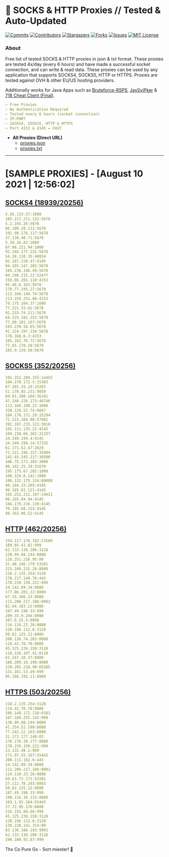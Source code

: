 <!-- MARKDOWN LINKS & IMAGES -->
<!-- https://www.markdownguide.org/basic-syntax/#reference-style-links -->
[contributors-shield]: https://img.shields.io/github/contributors/KaiBurton/free-proxies-autoupdated?style=for-the-badge
[contributors-url]: https://github.com/KaiBurton/free-proxies-autoupdated/graphs/contributors
[forks-shield]: https://img.shields.io/github/forks/KaiBurton/free-proxies-autoupdated?style=for-the-badge
[forks-url]: https://github.com/KaiBurton/free-proxies-autoupdated/network/members
[stars-shield]: https://img.shields.io/github/stars/KaiBurton/free-proxies-autoupdated?style=for-the-badge
[stars-url]: https://github.com/KaiBurton/free-proxies-autoupdated/stargazers
[issues-shield]: https://img.shields.io/github/issues/KaiBurton/free-proxies-autoupdated?style=for-the-badge
[issues-url]: https://github.com/KaiBurton/free-proxies-autoupdated/issues
[license-shield]: https://img.shields.io/github/license/KaiBurton/free-proxies-autoupdated?style=for-the-badge
[license-url]: https://github.com/KaiBurton/free-proxies-autoupdated/blob/main/LICENSE
[commit-shield]: https://img.shields.io/github/last-commit/KaiBurton/free-proxies-autoupdated?style=for-the-badge
[commit-url]: https://github.com/KaiBurton/free-proxies-autoupdated/commits/main

# 🎁 SOCKS & HTTP Proxies // Tested & Auto-Updated

[![Commits][commit-shield]][commit-url]
[![Contributors][contributors-shield]][contributors-url]
[![Stargazers][stars-shield]][stars-url]
[![Forks][forks-shield]][forks-url]
[![Issues][issues-shield]][issues-url]
[![MIT License][license-shield]][license-url]

### About
Free list of tested SOCKS & HTTP proxies in json & txt format. These proxies are tested 4x/day (every 6 hours) and have made a successful socket connection, and can write & read data. These proxies can be used by any application that supports SOCKS4, SOCKS5, HTTP or HTTPS. Proxies are tested against OVH & other EU/US hosting providers.

Additionally works for Java Apps such as [Bruteforce-RSPS](https://github.com/KaiBurton/Bruteforce-RSPS), [JaySyiPker](https://github.com/JayArrowz/JaySyiPker) & [718 Cheat Client (Final)](https://github.com/KaiBurton/718-Cheat-Client-Final). 

```yaml
— Free Proxies
— No Authentication Required
— Tested every 6 hours (socket connection)
— IP:PORT
— SOCKS4, SOCKS5, HTTP & HTTPS
— Port 4153 & 4145 = FAST
```

- **All Proxies (Direct URL)**
  - [proxies.json](https://raw.githubusercontent.com/KaiBurton/free-proxies-autoupdated/main/proxies.json)
  - [proxies.txt](https://raw.githubusercontent.com/KaiBurton/free-proxies-autoupdated/main/proxies.txt)

---

# [SAMPLE PROXIES] - [August 10 2021 | 12:56:02]

## [SOCKS4 (18939/20256)](https://raw.githubusercontent.com/KaiBurton/free-proxies-autoupdated/main/proxies-socks4.txt)
```yaml
5.56.133.57:1080
185.217.211.132:5678
5.2.193.26:5678
86.100.20.112:5678
192.99.176.117:5678
37.130.40.71:5678
5.39.26.82:1080
87.98.221.94:1000
92.245.177.231:5678
54.38.110.35:48034
92.187.228.47:4145
94.103.147.202:5678
185.236.146.49:5678
94.198.215.22:52477
193.86.201.110:4153
95.46.6.163:5678
178.77.245.27:5678
213.160.140.74:5678
213.159.251.88:4153
79.175.104.37:1080
77.221.33.62:5678
91.233.74.211:5678
64.225.182.252:5678
77.89.101.167:5678
193.239.56.65:5678
91.224.197.234:5678
178.168.6.3:4153
195.162.70.72:5678
77.65.178.18:5678
185.9.139.50:5678
```

## [SOCKS5 (352/20256)](https://raw.githubusercontent.com/KaiBurton/free-proxies-autoupdated/main/proxies-socks5.txt)
```yaml
192.252.209.155:14455
184.178.172.5:15303
67.201.33.10:25283
51.178.85.231:9050
69.61.200.104:36181
47.240.226.173:46746
113.160.188.21:1080
150.129.52.74:6667
184.178.172.28:15294
72.223.168.86:57481
202.107.233.123:3010
192.111.135.21:4145
104.238.66.161:31337
24.249.199.4:4145
24.249.199.14:57335
61.171.62.47:2829
72.221.196.157:35904
142.93.245.217:30588
106.75.173.103:3000
98.162.25.29:31679
195.175.67.202:1080
109.224.6.142:1080
188.132.179.124:60088
98.184.33.205:4145
98.185.83.121:4145
192.252.211.197:14921
98.185.94.94:4145
184.179.216.130:4145
70.185.68.155:4145
98.162.96.52:4145
```

## [HTTP (462/20256)](https://raw.githubusercontent.com/KaiBurton/free-proxies-autoupdated/main/proxies-http.txt)
```yaml
154.117.176.102:23500
189.85.41.82:999
62.133.130.206:3128
139.99.88.244:8080
116.251.216.95:80
31.40.146.179:53281
223.100.215.26:8080
210.2.135.254:3128
178.217.140.70:443
170.239.150.222:999
14.142.89.34:8080
177.86.201.22:8080
67.55.186.33:8080
111.206.217.186:8082
82.64.183.22:8080
187.49.190.33:999
209.33.9.244:8080
187.8.25.5:8080
114.110.23.26:8080
120.196.112.6:3128
50.82.125.22:8080
200.136.74.203:8080
119.42.70.78:8080
45.125.239.150:3128
118.126.107.41:8118
61.247.10.37:8080
186.209.16.190:8080
129.205.210.90:65205
131.161.53.49:999
95.168.192.11:8080
```

## [HTTPS (503/20256)](https://raw.githubusercontent.com/KaiBurton/free-proxies-autoupdated/main/proxies-https.txt)
```yaml
210.2.135.254:3128
119.42.70.78:8080
186.148.172.110:8181
187.189.255.145:999
139.99.88.244:8080
41.254.52.188:8080
77.242.22.103:8080
31.172.177.149:83
178.176.38.177:8080
170.239.150.222:999
23.132.48.1:999
171.97.55.107:55443
200.111.182.6:443
14.142.89.34:8080
111.206.217.186:8082
114.110.23.26:8080
69.63.73.171:53281
27.112.70.203:8083
50.82.125.22:8080
187.49.190.33:999
190.116.36.133:8080
103.1.93.184:55443
27.72.95.176:8080
216.155.89.66:999
45.125.239.150:3128
120.196.112.6:3128
136.228.141.154:80
83.136.186.193:9991
62.133.130.206:3128
190.108.93.87:999
```



Thx Co Pure Gs - Sort miester! 💟